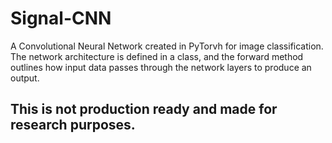 # Signal-CNN

A Convolutional Neural Network created in PyTorvh for image classification. The network architecture is defined in a class, and the forward method outlines how input data passes through the network layers to produce an output.

## This is not production ready and made for research purposes. 
